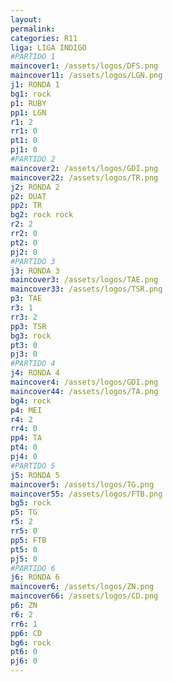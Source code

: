 ```yaml
---
layout: 
permalink: 
categories: R11
liga: LIGA INDIGO
#PARTIDO 1
maincover1: /assets/logos/DFS.png
maincover11: /assets/logos/LGN.png
j1: RONDA 1
bg1: rock
p1: RUBY
pp1: LGN
r1: 2
rr1: 0
pt1: 0
pj1: 0
#PARTIDO 2
maincover2: /assets/logos/GDI.png
maincover22: /assets/logos/TR.png
j2: RONDA 2
p2: DUAT
pp2: TR
bg2: rock rock
r2: 2
rr2: 0
pt2: 0
pj2: 0
#PARTIDO 3
j3: RONDA 3
maincover3: /assets/logos/TAE.png
maincover33: /assets/logos/TSR.png
p3: TAE
r3: 1
rr3: 2
pp3: TSR
bg3: rock
pt3: 0
pj3: 0
#PARTIDO 4
j4: RONDA 4
maincover4: /assets/logos/GDI.png
maincover44: /assets/logos/TA.png
bg4: rock 
p4: MEI
r4: 2
rr4: 0
pp4: TA
pt4: 0
pj4: 0
#PARTIDO 5
j5: RONDA 5
maincover5: /assets/logos/TG.png
maincover55: /assets/logos/FTB.png
bg5: rock 
p5: TG
r5: 2
rr5: 0
pp5: FTB
pt5: 0
pj5: 0
#PARTIDO 6
j6: RONDA 6
maincover6: /assets/logos/ZN.png
maincover66: /assets/logos/CD.png
p6: ZN
r6: 2
rr6: 1
pp6: CD
bg6: rock
pt6: 0
pj6: 0
---
```

